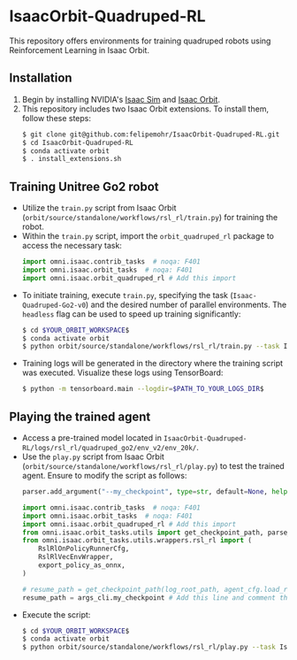 # IsaacOrbit-Quadruped-RL

This repository offers environments for training quadruped robots using Reinforcement Learning in Isaac Orbit.

## Installation
1. Begin by installing NVIDIA's [Isaac Sim](https://docs.omniverse.nvidia.com/isaacsim/latest/index.html) and [Isaac Orbit](https://isaac-orbit.github.io/orbit/).
2. This repository includes two Isaac Orbit extensions. To install them, follow these steps:
   ```bash
   $ git clone git@github.com:felipemohr/IsaacOrbit-Quadruped-RL.git
   $ cd IsaacOrbit-Quadruped-RL
   $ conda activate orbit
   $ . install_extensions.sh
   ```

## Training Unitree Go2 robot
- Utilize the `train.py` script from Isaac Orbit (`orbit/source/standalone/workflows/rsl_rl/train.py`) for training the robot.
- Within the `train.py` script, import the `orbit_quadruped_rl` package to access the necessary task:
  ```python
  import omni.isaac.contrib_tasks  # noqa: F401
  import omni.isaac.orbit_tasks  # noqa: F401
  import omni.isaac.orbit_quadruped_rl # Add this import
  ```
- To initiate training, execute `train.py`, specifying the task (`Isaac-Quadruped-Go2-v0`) and the desired number of parallel environments. The `headless` flag can be used to speed up training significantly:
  ```bash
  $ cd $YOUR_ORBIT_WORKSPACE$
  $ conda activate orbit
  $ python orbit/source/standalone/workflows/rsl_rl/train.py --task Isaac-Quadruped-Go2-v0 --num_envs 2048 --headless
  ```
- Training logs will be generated in the directory where the training script was executed. Visualize these logs using TensorBoard:
  ```bash
  $ python -m tensorboard.main --logdir=$PATH_TO_YOUR_LOGS_DIR$
  ```

## Playing the trained agent
- Access a pre-trained model located in `IsaacOrbit-Quadruped-RL/logs/rsl_rl/quadruped_go2/env_v2/env_20k/`.
- Use the `play.py` script from Isaac Orbit (`orbit/source/standalone/workflows/rsl_rl/play.py`) to test the trained agent. Ensure to modify the script as follows:
  ```python
  parser.add_argument("--my_checkpoint", type=str, default=None, help="Path to model checkpoint.") # Add this new argument
  ```
  ```python
  import omni.isaac.contrib_tasks  # noqa: F401
  import omni.isaac.orbit_tasks  # noqa: F401
  import omni.isaac.orbit_quadruped_rl # Add this import
  from omni.isaac.orbit_tasks.utils import get_checkpoint_path, parse_env_cfg
  from omni.isaac.orbit_tasks.utils.wrappers.rsl_rl import (
      RslRlOnPolicyRunnerCfg,
      RslRlVecEnvWrapper,
      export_policy_as_onnx,
  )
  ```
  ```python
  # resume_path = get_checkpoint_path(log_root_path, agent_cfg.load_run, agent_cfg.load_checkpoint)
  resume_path = args_cli.my_checkpoint # Add this line and comment the above
  ```
- Execute the script:
  ```bash
  $ cd $YOUR_ORBIT_WORKSPACE$
  $ conda activate orbit
  $ python orbit/source/standalone/workflows/rsl_rl/play.py --task Isaac-Quadruped-Go2-v0 --my_checkpoint IsaacOrbit-Quadruped-RL/logs/rsl_rl/quadruped_go2/env_v2/env_20k/model_19999.pt
  ```
